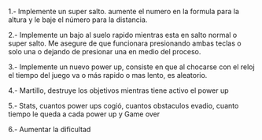 1.- Implemente un super salto. aumente el numero en la formula para la altura y le baje el número para la distancia.

2.- Implemente un bajo al suelo rapido mientras esta en salto normal o super salto. Me asegure de que funcionara presionando ambas teclas o solo una o dejando de presionar una en medio del proceso.

3.- Implemente un nuevo power up, consiste en que al chocarse con el reloj el tiempo del juego va o más rapido o mas lento, es aleatorio.

4.- Martillo, destruye los objetivos mientras tiene activo el power up

5.- Stats, cuantos power ups cogió, cuantos obstaculos evadio, cuanto tiempo le queda a cada power up y Game over

6.- Aumentar la dificultad